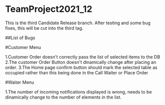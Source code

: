 # TeamProject2021_12

This is the third Candidate Release branch. After testing and some bug fixes, this will be cut into the third tag.

##List of Bugs

#Customer Menu

1.Customer Order doesn't correctly pass the list of selected items to the DB
2.The customer Order Button doesn't dinamically change after placing an order.
3.The Home page confirm button should mark the selected table as occupied rather than this being done in the Call Waiter or Place Order 

#Waiter Menu

1.The number of incoming notifications displayed is wrong, needs to be dinamically change to the number of elements in the list.
